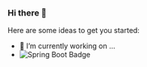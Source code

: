 ### Hi there 👋

Here are some ideas to get you started:

- 🔭 I’m currently working on ...
- ![Spring Boot Badge](https://img.shields.io/badge/Spring%20Boot-6DB33F?logo=springboot&logoColor=fff&style=for-the-badge)

